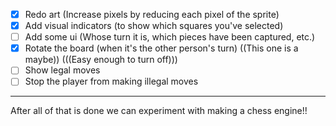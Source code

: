 - [X] Redo art (Increase pixels by reducing each pixel of the sprite)
- [X] Add visual indicators (to show which squares you've selected)
- [ ] Add some ui (Whose turn it is, which pieces have been captured, etc.)
- [X] Rotate the board (when it's the other person's turn) ((This one is a maybe)) (((Easy enough to turn off)))
- [ ] Show legal moves
- [ ] Stop the player from making illegal moves

---------

After all of that is done we can experiment with making a chess engine!!
